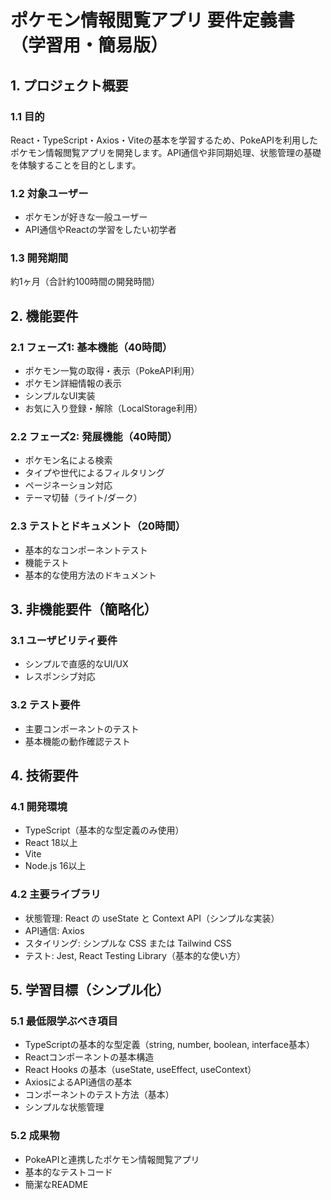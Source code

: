 # ポケモン情報閲覧アプリ 要件定義書（学習用・簡易版）

## 1. プロジェクト概要

### 1.1 目的
React・TypeScript・Axios・Viteの基本を学習するため、PokeAPIを利用したポケモン情報閲覧アプリを開発します。API通信や非同期処理、状態管理の基礎を体験することを目的とします。

### 1.2 対象ユーザー
- ポケモンが好きな一般ユーザー
- API通信やReactの学習をしたい初学者

### 1.3 開発期間
約1ヶ月（合計約100時間の開発時間）

## 2. 機能要件

### 2.1 フェーズ1: 基本機能（40時間）
- ポケモン一覧の取得・表示（PokeAPI利用）
- ポケモン詳細情報の表示
- シンプルなUI実装
- お気に入り登録・解除（LocalStorage利用）

### 2.2 フェーズ2: 発展機能（40時間）
- ポケモン名による検索
- タイプや世代によるフィルタリング
- ページネーション対応
- テーマ切替（ライト/ダーク）

### 2.3 テストとドキュメント（20時間）
- 基本的なコンポーネントテスト
- 機能テスト
- 基本的な使用方法のドキュメント

## 3. 非機能要件（簡略化）

### 3.1 ユーザビリティ要件
- シンプルで直感的なUI/UX
- レスポンシブ対応

### 3.2 テスト要件
- 主要コンポーネントのテスト
- 基本機能の動作確認テスト

## 4. 技術要件

### 4.1 開発環境
- TypeScript（基本的な型定義のみ使用）
- React 18以上
- Vite
- Node.js 16以上

### 4.2 主要ライブラリ
- 状態管理: React の useState と Context API（シンプルな実装）
- API通信: Axios
- スタイリング: シンプルな CSS または Tailwind CSS
- テスト: Jest, React Testing Library（基本的な使い方）

## 5. 学習目標（シンプル化）

### 5.1 最低限学ぶべき項目
- TypeScriptの基本的な型定義（string, number, boolean, interface基本）
- Reactコンポーネントの基本構造
- React Hooks の基本（useState, useEffect, useContext）
- AxiosによるAPI通信の基本
- コンポーネントのテスト方法（基本）
- シンプルな状態管理

### 5.2 成果物
- PokeAPIと連携したポケモン情報閲覧アプリ
- 基本的なテストコード
- 簡潔なREADME 